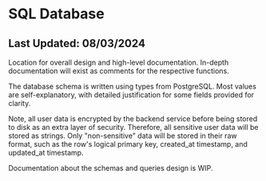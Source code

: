 # SQL Database

## Last Updated: 08/03/2024

Location for overall design and high-level documentation.
In-depth documentation will exist as comments for the respective functions.

The database schema is written using types from PostgreSQL.
Most values are self-explanatory, with detailed justification for some fields provided for clarity.

Note, all user data is encrypted by the backend service before being stored to disk as an extra layer of security. Therefore, all sensitive user data will be stored as strings. Only "non-sensitive" data will be stored in their raw format, such as the row's logical primary key, created_at timestamp, and updated_at timestamp.

Documentation about the schemas and queries design is WIP.
